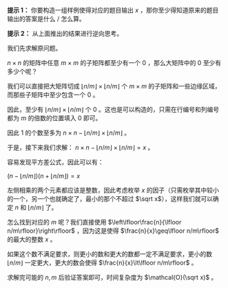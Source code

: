 **提示 1：** 你要构造一组样例使得对应的题目输出 $x$ ，那你至少得知道原来的题目输出的答案是什么 / 怎么算。

**提示 2：** 从上面推出的结果进行逆向思考。

我们先求解原问题。

$n\times n$ 的矩阵中任意 $m\times m$ 的子矩阵都至少有一个 $0$ ，那么大矩阵中的 $0$ 至少有多少个呢？

我们可以直接把大矩阵切成 $\lfloor n/m\rfloor\times\lfloor n/m\rfloor$ 个 $m\times m$ 的子矩阵和一些边缘区域，而那些子矩阵中至少包含一个 $0$ 。

因此，至少有 $\lfloor n/m\rfloor\times\lfloor n/m\rfloor$ 个 $0$ 。这也是可以构造的，只需在行编号和列编号都为 $m$ 的倍数的位置填入 $0$ 即可。

因此 $1$ 的个数至多为 $n\times n - \lfloor n/m\rfloor\times \lfloor n/m\rfloor$ 。

于是，接下来我们求解： $n\times n -\lfloor n/m\rfloor\times \lfloor n/m\rfloor=x$ 。

容易发现平方差公式，因此可以有：

$(n-\lfloor n/m\rfloor)(n+\lfloor n/m\rfloor)=x$

左侧相乘的两个元素都应该是整数，因此考虑枚举 $x$ 的因子（只需枚举其中较小的一个，另一个也就确定了，最小的那个不超过 $\sqrt x$），这样我们就可以确定 $n$ 和 $\lfloor n/m\rfloor$ 了。

怎么找到对应的 $m$ 呢？我们直接使用 $\left\lfloor\frac{n}{\lfloor n/m\rfloor}\right\rfloor$ ，因为这是使得 $\frac{n}{x}\geq\lfloor n/m\rfloor$ 的最大的整数 $x$ 。

如果这个数不满足要求，则更小的数和更大的数都一定不满足要求，更小的数 $\lfloor n/m\rfloor$ 一定更大，更大的数会使得 $\frac{n}{x}\lt\lfloor n/m\rfloor$ 。

求解完可能的 $n,m$ 后验证答案即可，时间复杂度为 $\mathcal{O}(\sqrt x)$ 。